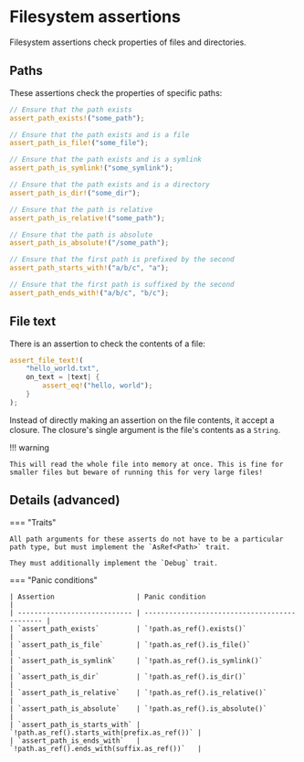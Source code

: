 <!--
Copyright (c) 2023 Sophie Katz

This file is part of test-ur-code-XD.

test-ur-code-XD is free software: you can redistribute it and/or modify it under the terms of the
GNU General Public License as published by the Free Software Foundation, either version 3 of the
License, or (at your option) any later version.

test-ur-code-XD is distributed in the hope that it will be useful, but WITHOUT ANY WARRANTY; without
even the implied warranty of MERCHANTABILITY or FITNESS FOR A PARTICULAR PURPOSE. See the GNU
General Public License for more details.

You should have received a copy of the GNU General Public License along with test-ur-code-XD. If
not, see <https://www.gnu.org/licenses/>.
-->

# Filesystem assertions

Filesystem assertions check properties of files and directories.

## Paths

These assertions check the properties of specific paths:

```rust
// Ensure that the path exists
assert_path_exists!("some_path");

// Ensure that the path exists and is a file
assert_path_is_file!("some_file");

// Ensure that the path exists and is a symlink
assert_path_is_symlink!("some_symlink");

// Ensure that the path exists and is a directory
assert_path_is_dir!("some_dir");

// Ensure that the path is relative
assert_path_is_relative!("some_path");

// Ensure that the path is absolute
assert_path_is_absolute!("/some_path");

// Ensure that the first path is prefixed by the second
assert_path_starts_with!("a/b/c", "a");

// Ensure that the first path is suffixed by the second
assert_path_ends_with!("a/b/c", "b/c");
```

## File text

There is an assertion to check the contents of a file:

```rust
assert_file_text!(
    "hello_world.txt",
    on_text = |text| {
        assert_eq!("hello, world");
    }
);
```

Instead of directly making an assertion on the file contents, it accept a closure. The closure's single argument is the file's contents as a `String`.

!!! warning

    This will read the whole file into memory at once. This is fine for smaller files but beware of running this for very large files!

## Details (advanced)

=== "Traits"

    All path arguments for these asserts do not have to be a particular path type, but must implement the `AsRef<Path>` trait.

    They must additionally implement the `Debug` trait.

=== "Panic conditions"

    | Assertion                    | Panic condition                               |
    | ---------------------------- | --------------------------------------------- |
    | `assert_path_exists`         | `!path.as_ref().exists()`                     |
    | `assert_path_is_file`        | `!path.as_ref().is_file()`                    |
    | `assert_path_is_symlink`     | `!path.as_ref().is_symlink()`                 |
    | `assert_path_is_dir`         | `!path.as_ref().is_dir()`                     |
    | `assert_path_is_relative`    | `!path.as_ref().is_relative()`                |
    | `assert_path_is_absolute`    | `!path.as_ref().is_absolute()`                |
    | `assert_path_is_starts_with` | `!path.as_ref().starts_with(prefix.as_ref())` |
    | `assert_path_is_ends_with`   | `!path.as_ref().ends_with(suffix.as_ref())`   |
